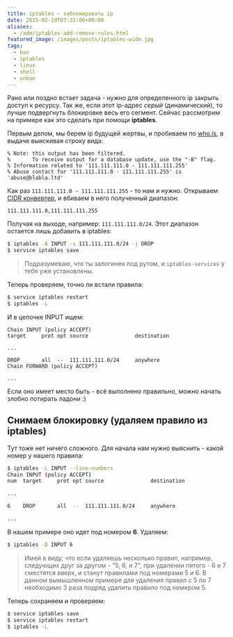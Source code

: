 ```yaml
---
title: iptables — заблокировать ip
date: 2015-02-19T07:32:00+00:00
aliases:
  - /adm/iptables-add-remove-rules.html
featured_image: /images/posts/iptables-wide.jpg
tags:
  - ban
  - iptables
  - linux
  - shell
  - unban
---
```


Рано или поздно встает задача - нужно для определенного ip закрыть доступ к ресурсу. Так же, если этот ip-адрес _серый_ (динамический), то лучше подвергнуть блокировке весь его сегмент. Сейчас рассмотрим на примере как это сделать при помощи **iptables**. 

<!--more-->

Первым делом, мы берем ip будущей жертвы, и пробиваем по [who.is](http://who.is/), в выдаче выискивая строку вида:

```
% Note: this output has been filtered.
%       To receive output for a database update, use the "-B" flag.
% Information related to '111.111.111.0 - 111.111.111.255'
% Abuse contact for '111.111.111.0 - 111.111.111.255' is 'abuse@blabla.ltd'
```

Как раз `111.111.111.0 - 111.111.111.255` - то нам и нужно. Открываем [CIDR конвертер](http://ip2cidr.com/bulk-ip-to-cidr-converter.php), и вбиваем в него полученный диапазон:

```
111.111.111.0,111.111.111.255
```

Получая на выходе, например: `111.111.111.0/24`. Этот диапазон остается лишь добавить в iptables:

```bash
$ iptables -A INPUT -s 111.111.111.0/24 -j DROP
$ service iptables save
```

> Подразумеваю, что ты залогинен под рутом, и `iptables-services` у тебя уже установлены.

Теперь проверяем, точно ли встали правила:

```bash
$ service iptables restart
$ iptables -L
```

И в цепочке INPUT ищем:

```
Chain INPUT (policy ACCEPT)
target     prot opt source               destination

...

DROP       all  --  111.111.111.0/24     anywhere
Chain FORWARD (policy ACCEPT)

...
```

Если оно имеет место быть - всё выполнено правильно, можно начать злобно потирать ладони :)

## Снимаем блокировку (удаляем правило из iptables)

Тут тоже нет ничего сложного. Для начала нам нужно выяснить - какой номер у нашего правила:

```bash
$ iptables -L INPUT --line-numbers
Chain INPUT (policy ACCEPT)
num  target     prot opt source               destination

...

6    DROP       all  --  111.111.111.0/24     anywhere

...
```

В нашем примере оно идет под номером **6**. Удаляем:

```bash
$ iptables -D INPUT 6
```

> Имей в виду, что если удаляешь несколько правил, например, следующих друг за другом - "5, 6, и 7", при удалении пятого - 6 и 7 сместятся вверх, и станут правилами под номерами 5 и 6. В данном вымышленном примере для удаления правил с 5 по 7 необходимо 3 раза подряд удалить правило под номером 5.

Теперь сохраняем и проверяем:

```bash
$ service iptables save
$ service iptables restart
$ iptables -L
```
